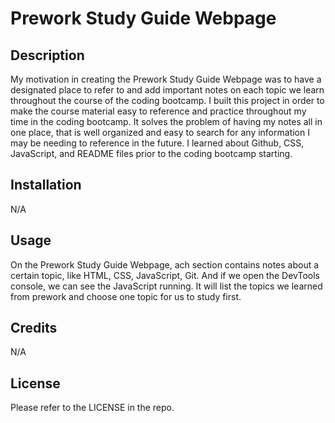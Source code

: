 # Prework Study Guide Webpage

## Description

My motivation in creating the Prework Study Guide Webpage was to have a designated place to refer to and add important notes on each topic we learn throughout the course of the coding bootcamp. I built this project in order to make the course material easy to reference and practice throughout my time in the coding bootcamp. It solves the problem of having my notes all in one place, that is well organized and easy to search for any information I may be needing to reference in the future. I learned about Github, CSS, JavaScript, and README files prior to the coding bootcamp starting.

## Installation

N/A

## Usage

On the Prework Study Guide Webpage, ach section contains notes about a certain topic, like HTML, CSS, JavaScript, Git. And if we open the DevTools console, we can see the JavaScript running. It will list the topics we learned from prework and choose one topic for us to study first.

## Credits

N/A

## License

Please refer to the LICENSE in the repo.
